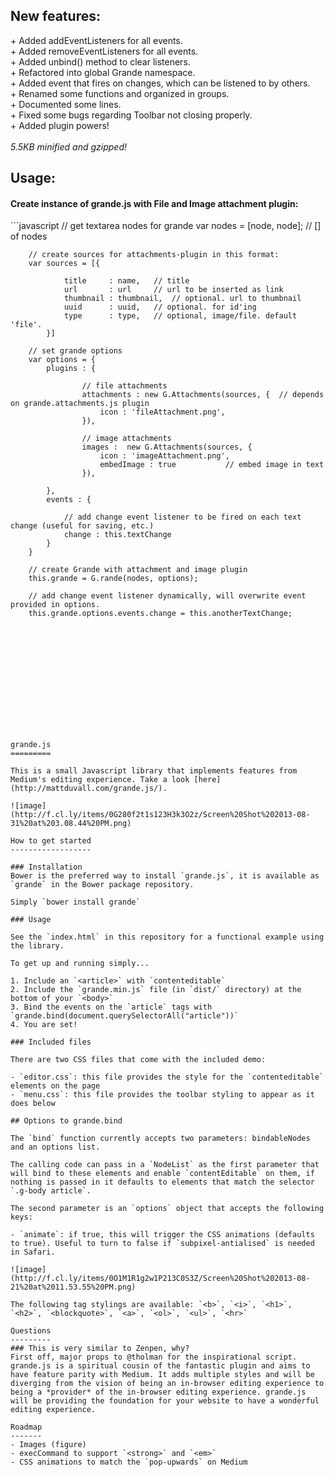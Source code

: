 <h2>New features:</h2>
+ Added addEventListeners for all events.<br>
+ Added removeEventListeners for all events.<br>
+ Added unbind() method to clear listeners.<br>
+ Refactored into global Grande namespace.<br>
+ Added event that fires on changes, which can be listened to by others.<br>
+ Renamed some functions and organized in groups.<br>
+ Documented some lines.<br>
+ Fixed some bugs regarding Toolbar not closing properly.<br>
+ Added plugin powers!<br>
<br>
<i>5.5KB minified and gzipped!</i><br>


<h2>Usage:</h2>
<h4>Create instance of grande.js with File and Image attachment plugin:</h4>
```javascript
		// get textarea nodes for grande
		var nodes = [node, node];	// [] of nodes

		// create sources for attachments-plugin in this format:
		var sources = [{
			
				title     : name, 	// title
				url       : url		// url to be inserted as link
				thumbnail : thumbnail,	// optional. url to thumbnail
				uuid      : uuid,	// optional. for id'ing
				type      : type,	// optional, image/file. default 'file'. 
			}]

		// set grande options
		var options = {
			plugins : {

		        	// file attachments
			        attachments : new G.Attachments(sources, {	// depends on grande.attachments.js plugin
			       		icon : 'fileAttachment.png',
			        }),

			        // image attachments
			        images :  new G.Attachments(sources, {
			        	icon : 'imageAttachment.png',
			        	embedImage : true 			// embed image in text
			        }),

			},
			events : {

				// add change event listener to be fired on each text change (useful for saving, etc.)
				change : this.textChange
			}
		}

		// create Grande with attachment and image plugin
		this.grande = G.rande(nodes, options);

		// add change event listener dynamically, will overwrite event provided in options.
		this.grande.options.events.change = this.anotherTextChange;
		

```













grande.js
=========

This is a small Javascript library that implements features from Medium's editing experience. Take a look [here](http://mattduvall.com/grande.js/).

![image](http://f.cl.ly/items/0G280f2t1s123H3k3O2z/Screen%20Shot%202013-08-31%20at%203.08.44%20PM.png)

How to get started
------------------

### Installation
Bower is the preferred way to install `grande.js`, it is available as `grande` in the Bower package repository.

Simply `bower install grande`

### Usage

See the `index.html` in this repository for a functional example using the library.

To get up and running simply...

1. Include an `<article>` with `contenteditable`
2. Include the `grande.min.js` file (in `dist/` directory) at the bottom of your `<body>`
3. Bind the events on the `article` tags with `grande.bind(document.querySelectorAll("article"))`
4. You are set!

### Included files

There are two CSS files that come with the included demo:

- `editor.css`: this file provides the style for the `contenteditable` elements on the page
- `menu.css`: this file provides the toolbar styling to appear as it does below

## Options to grande.bind

The `bind` function currently accepts two parameters: bindableNodes and an options list.

The calling code can pass in a `NodeList` as the first parameter that will bind to these elements and enable `contentEditable` on them, if nothing is passed in it defaults to elements that match the selector `.g-body article`.

The second parameter is an `options` object that accepts the following keys:

- `animate`: if true, this will trigger the CSS animations (defaults to true). Useful to turn to false if `subpixel-antialised` is needed in Safari.

![image](http://f.cl.ly/items/0O1M1R1g2w1P213C0S3Z/Screen%20Shot%202013-08-21%20at%2011.53.55%20PM.png)

The following tag stylings are available: `<b>`, `<i>`, `<h1>`, `<h2>`, `<blockquote>`, `<a>`, `<ol>`, `<ul>`, `<hr>`

Questions
---------
### This is very similar to Zenpen, why?
First off, major props to @tholman for the inspirational script. grande.js is a spiritual cousin of the fantastic plugin and aims to have feature parity with Medium. It adds multiple styles and will be diverging from the vision of being an in-browser editing experience to being a *provider* of the in-browser editing experience. grande.js will be providing the foundation for your website to have a wonderful editing experience.

Roadmap
-------
- Images (figure)
- execCommand to support `<strong>` and `<em>`
- CSS animations to match the `pop-upwards` on Medium
